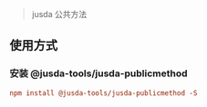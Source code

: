 
>jusda 公共方法

## 使用方式

### 安装 @jusda-tools/jusda-publicmethod
```ini 
npm install @jusda-tools/jusda-publicmethod -S
```

